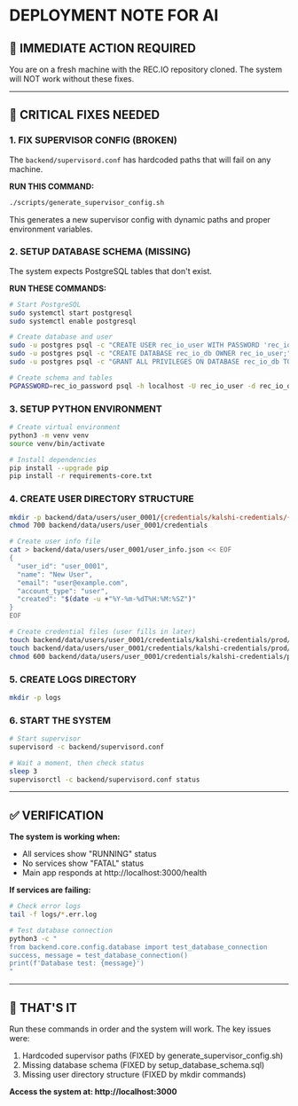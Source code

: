 # DEPLOYMENT NOTE FOR AI

## 🚨 IMMEDIATE ACTION REQUIRED

You are on a fresh machine with the REC.IO repository cloned. The system will NOT work without these fixes.

---

## 🔧 CRITICAL FIXES NEEDED

### **1. FIX SUPERVISOR CONFIG (BROKEN)**
The `backend/supervisord.conf` has hardcoded paths that will fail on any machine.

**RUN THIS COMMAND:**
```bash
./scripts/generate_supervisor_config.sh
```

This generates a new supervisor config with dynamic paths and proper environment variables.

### **2. SETUP DATABASE SCHEMA (MISSING)**
The system expects PostgreSQL tables that don't exist.

**RUN THESE COMMANDS:**
```bash
# Start PostgreSQL
sudo systemctl start postgresql
sudo systemctl enable postgresql

# Create database and user
sudo -u postgres psql -c "CREATE USER rec_io_user WITH PASSWORD 'rec_io_password';"
sudo -u postgres psql -c "CREATE DATABASE rec_io_db OWNER rec_io_user;"
sudo -u postgres psql -c "GRANT ALL PRIVILEGES ON DATABASE rec_io_db TO rec_io_user;"

# Create schema and tables
PGPASSWORD=rec_io_password psql -h localhost -U rec_io_user -d rec_io_db -f scripts/setup_database_schema.sql
```

### **3. SETUP PYTHON ENVIRONMENT**
```bash
# Create virtual environment
python3 -m venv venv
source venv/bin/activate

# Install dependencies
pip install --upgrade pip
pip install -r requirements-core.txt
```

### **4. CREATE USER DIRECTORY STRUCTURE**
```bash
mkdir -p backend/data/users/user_0001/{credentials/kalshi-credentials/{prod,demo},preferences,trade_history,active_trades,accounts}
chmod 700 backend/data/users/user_0001/credentials

# Create user info file
cat > backend/data/users/user_0001/user_info.json << EOF
{
  "user_id": "user_0001",
  "name": "New User",
  "email": "user@example.com",
  "account_type": "user",
  "created": "$(date -u +"%Y-%m-%dT%H:%M:%SZ")"
}
EOF

# Create credential files (user fills in later)
touch backend/data/users/user_0001/credentials/kalshi-credentials/prod/kalshi-auth.txt
touch backend/data/users/user_0001/credentials/kalshi-credentials/prod/kalshi-auth.pem
chmod 600 backend/data/users/user_0001/credentials/kalshi-credentials/prod/kalshi-auth.pem
```

### **5. CREATE LOGS DIRECTORY**
```bash
mkdir -p logs
```

### **6. START THE SYSTEM**
```bash
# Start supervisor
supervisord -c backend/supervisord.conf

# Wait a moment, then check status
sleep 3
supervisorctl -c backend/supervisord.conf status
```

---

## ✅ VERIFICATION

**The system is working when:**
- All services show "RUNNING" status
- No services show "FATAL" status
- Main app responds at http://localhost:3000/health

**If services are failing:**
```bash
# Check error logs
tail -f logs/*.err.log

# Test database connection
python3 -c "
from backend.core.config.database import test_database_connection
success, message = test_database_connection()
print(f'Database test: {message}')
"
```

---

## 🎯 THAT'S IT

Run these commands in order and the system will work. The key issues were:
1. Hardcoded supervisor paths (FIXED by generate_supervisor_config.sh)
2. Missing database schema (FIXED by setup_database_schema.sql)
3. Missing user directory structure (FIXED by mkdir commands)

**Access the system at: http://localhost:3000**
